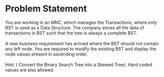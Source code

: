 # Problem Statement
You are working in an MNC, which manages the Transactions, where only BST is used as a
Data Structure. The company stores all the data of transactions in BST such that the tree is
always a complete BST. <br /><br />
A new business requirement has arrived where the BST should not contain any left node.
You are required to modify the existing BST and display the node values present in ascending
order.<br /><br />
Hint: ( Convert the Binary Search Tree into a Skewed Tree). Hard coded values are also allowed. 